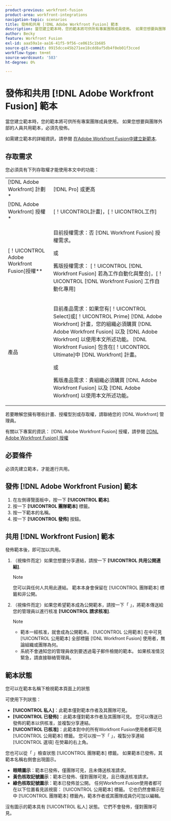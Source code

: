 ```yaml
---
product-previous: workfront-fusion
product-area: workfront-integrations
navigation-topic: scenarios
title: 發佈和共用 [!DNL Adobe Workfront Fusion] 範本
description: 當您建立範本時，您的範本將可供所有專案團隊成員使用。 如果您想要與團隊外部的人員共用範本，必須先發佈。
author: Becky
feature: Workfront Fusion
exl-id: aaa59a1e-aa16-41f5-9f56-ce0615c1b685
source-git-commit: 0915dcce45b271ee18cdd8af5db4f0eb01f3cced
workflow-type: tm+mt
source-wordcount: '583'
ht-degree: 0%

---
```


# 發佈和共用 [!DNL Adobe Workfront Fusion] 範本

當您建立範本時，您的範本將可供所有專案團隊成員使用。 如果您想要與團隊外部的人員共用範本，必須先發佈。

如需建立範本的詳細資訊，請參閱 [在Adobe Workfront Fusion中建立新範本](../../../workfront-fusion/scenarios/templates/create-new-fusion-templates.md).

## 存取需求

您必須具有下列存取權才能使用本文中的功能：

<table style="table-layout:auto"> 
 <col> 
 <col> 
 <tbody> 
  <tr> 
    <td role="rowheader">[!DNL Adobe Workfront] 計劃*</td> 
   <td> <p>[!DNL Pro] 或更高</p> </td> 
  </tr> 
  <tr data-mc-conditions=""> 
   <td role="rowheader">[!DNL Adobe Workfront] 授權*</td> 
   <td> <p>[！UICONTROL計畫]，[！UICONTROL工作]</p> </td> 
  </tr> 
  <tr> 
   <td role="rowheader">[！UICONTROL Adobe Workfront Fusion]授權**</td> 
  <td>
   <p>目前授權需求：否 [!DNL Workfront Fusion] 授權需求。</p>
   <p>或</p>
   <p>舊版授權需求： [！UICONTROL [!DNL Workfront Fusion] 若為工作自動化與整合]，[！UICONTROL [!DNL Workfront Fusion] 工作自動化專用]</p>
   </td>    </tr> 
  </tr> 
  <tr> 
   <td role="rowheader">產品</td> 
   <td>
   <p>目前產品需求：如果您有[！UICONTROL Select]或[！UICONTROL Prime] [!DNL Adobe Workfront] 計畫，您的組織必須購買 [!DNL Adobe Workfront Fusion] 以及 [!DNL Adobe Workfront] 以使用本文所述功能。 [!DNL Workfront Fusion] 包含在[！UICONTROL Ultimate]中 [!DNL Workfront] 計畫。</p>
   <p>或</p>
   <p>舊版產品需求：貴組織必須購買 [!DNL Adobe Workfront Fusion] 以及 [!DNL Adobe Workfront] 以使用本文所述功能。</p>
   </td> 
  </tr> 
 </tbody> 
</table>

若要瞭解您擁有哪些計畫、授權型別或存取權，請聯絡您的 [!DNL Workfront] 管理員。

有關以下專案的資訊： [!DNL Adobe Workfront Fusion] 授權，請參閱 [[!DNL Adobe Workfront Fusion] 授權](../../../workfront-fusion/get-started/license-automation-vs-integration.md)

## 必要條件

必須先建立範本，才能進行共用。

## 發佈 [!DNL Adobe Workfront Fusion] 範本

1. 在左側導覽面板中，按一下 **[!UICONTROL 範本]**.
1. 按一下 **[!UICONTROL 團隊範本]** 標籤。
1. 按一下範本的名稱。
1. 按一下 **[!UICONTROL 發佈]** 按鈕。

## 共用 [!DNL Workfront Fusion] 範本

發佈範本後，即可加以共用。

1. （視條件而定）如果您想要分享連結，請按一下 **[!UICONTROL 共用公開連結]**.

   >[!NOTE]
   >
   >您可以與任何人共用此連結。 範本本身會保留在 [!UICONTROL 團隊範本] 標籤和非公開。

1. （視條件而定）如果您希望範本成為公開範本，請按一下「 」，將範本傳送給您的管理員以進行核准 **[!UICONTROL 請求核准]**.

   >[!NOTE]
   >
   >* 範本一經核准，就會成為公開範本。 [!UICONTROL 公用範本] 在中可見 [!UICONTROL 公用範本] 全部標籤 [!DNL Workfront Fusion] 使用者，無論組織或團隊為何。
   >* 系統不會通知您的管理員收到要透過電子郵件檢閱的範本。 如果核准情況緊急，請直接聯絡管理員。


## 範本狀態

您可以在範本名稱下檢視範本頁面上的狀態

可使用下列狀態：

* **[!UICONTROL 私人]**：此範本僅對範本作者及其團隊可見。
* **[!UICONTROL 已發佈]**：此範本僅對範本作者及其團隊可見。 您可以傳送已發佈的範本以供核准，並複製分享連結。
* **[!UICONTROL 已核准]**：此範本對中的所有Workfront Fusion使用者都可見 [!UICONTROL 公用範本] 標籤。 您可以按一下「 」，複製分享連結 [!UICONTROL 選項] 在熒幕的右上角。

您也可以從「 」檢查狀態 [!UICONTROL 團隊範本] 標籤。 如果範本已發佈，其範本名稱右側會出現圖示。

* **眼睛圖示**：範本已發佈，僅團隊可見，且未傳送核准請求。
* **黃色核取記號圖示**：範本已發佈、僅對團隊可見，且已傳送核准請求。
* **綠色核取記號圖示**：範本已發佈並公開。 任何Workfront Fusion使用者都可在以下位置看見該視窗： [!UICONTROL 公用範本] 標籤。 它也仍然會顯示在中 [!UICONTROL 團隊範本] 標籤內，範本作者或其團隊成員仍可加以編輯。

沒有圖示的範本具有 [!UICONTROL 私人] 狀態。 它們不會發佈，僅對團隊可見。
